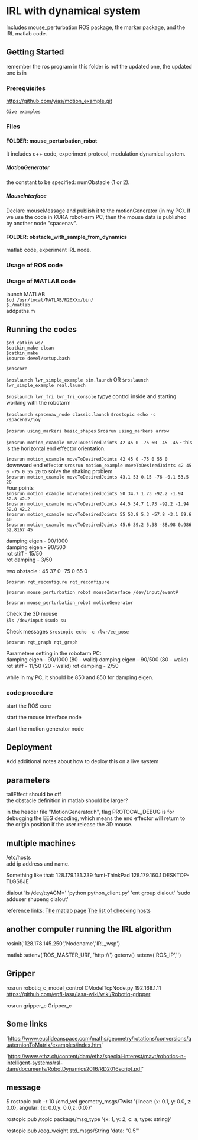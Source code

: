 # IRL with dynamical system

Includes mouse_perturbation ROS package, the marker package, and the IRL matlab code.

## Getting Started
remember the ros program in this folder is not the updated one, the updated one is in 


### Prerequisites
https://github.com/yias/motion_example.git


```
Give examples
```

### Files

#### FOLDER: mouse\_perturbation_robot 			

It includes c++ code, experiment protocol, modulation dynamical system.

##### MotionGenerator

the constant to be specified: numObstacle (1 or 2). 

##### MouseInterface
Declare mouseMessage and publish it to the motionGenerator (in my PC). If we use the code in KUKA robot-arm PC, then the mouse data is published by another node "spacenav".



#### FOLDER: obstacle\_with\_sample\_from_dynamics 		
matlab code, experiment IRL node.

### Usage of ROS code




### Usage of MATLAB code

launch MATLAB  
`$cd /usr/local/MATLAB/R20XXx/bin/`  
`$./matlab`  
addpaths.m

## Running the codes

`$cd catkin_ws/`  
`$catkin_make clean`  
`$catkin_make`  
`$source devel/setup.bash`

`$roscore`  

`$roslaunch lwr_simple_example sim.launch` OR
`$roslaunch lwr_simple_example real.launch`

`$roslaunch lwr_fri lwr_fri_console` typye control inside and starting working with the robotarm

`$roslaunch spacenav_node classic.launch`
`$rostopic echo -c /spacenav/joy`

`$rosrun using_markers basic_shapes`
`$rosrun using_markers arrow`

`$rosrun motion_example moveToDesiredJoints 42 45 0 -75 60 -45 -45` - this is the horizontal end effector orientation.

`$rosrun motion_example moveToDesiredJoints 42 45 0 -75 0 55 0`
downward end effector 
`$rosrun motion_example moveToDesiredJoints 42 45 0 -75 0 55 20` to solve the shaking problem  
`$rosrun motion_example moveToDesiredJoints 43.1 53 0.15 -76 -0.1 53.5 20`  
Four points  
`$rosrun motion_example moveToDesiredJoints 50 34.7 1.73 -92.2 -1.94 52.8 42.2`    
`$rosrun motion_example moveToDesiredJoints 44.5 34.7 1.73 -92.2 -1.94 52.8 42.2`    
`$rosrun motion_example moveToDesiredJoints 55 53.8 5.3 -57.8 -3.1 69.6 40`  
`$rosrun motion_example moveToDesiredJoints 45.6 39.2 5.38 -88.98 0.986 52.8167 45`  

damping eigen - 90/1000  
damping eigen - 90/500  
rot stiff - 15/50  
rot damping - 3/50  

two obstacle : 45 37 0 -75 0 65 0  

`$rosrun rqt_reconfigure rqt_reconfigure`

`$rosrun mouse_perturbation_robot mouseInterface /dev/input/event#`

`$rosrun mouse_perturbation_robot motionGenerator`

Check the 3D mouse   
`$ls /dev/input`
`$sudo su`

Check messages
`$rostopic echo -c /lwr/ee_pose`

`$rosrun rqt_graph rqt_graph`

Parametere setting in the robotarm PC:  
damping eigen - 90/1000  (80 - walid)
damping eigen - 90/500  (80 - walid)
rot stiff - 11/50    (20 - walid)
rot damping - 2/50  

while in my PC, it should be 850 and 850 for damping eigen.
### code procedure

start the ROS core



start the mouse interface node

start the motion generator node


## Deployment

Add additional notes about how to deploy this on a live system


## parameters
tailEffect should be off  
the obstacle definition in matlab should be larger?  


in the header file "MotionGenerator.h", flag PROTOCAL_DEBUG is for debugging the EEG decoding, which means the end effector will return to the origin position if the user release the 3D mouse.  



## multiple machines
/etc/hosts  
add ip address and name.

Something like that: 
128.179.131.239 fumi-ThinkPad
128.179.160.1 DESKTOP-TLGS8JE


dialout
'ls /dev/ttyACM*'
'python python_client.py'
'ent group dialout'
'sudo adduser shupeng dialout'


reference links: 
[The matlab page](https://www.mathworks.com/help/robotics/examples/connect-to-a-ros-network.html)
[The list of checking](https://www.mathworks.com/matlabcentral/answers/196911-use-matlab-robotics-system-toolbox-to-receive-ros-message)
[hosts](ftp://ftp.iitb.ac.in/LDP/en/solrhe/chap9sec95.html)



## another computer running the IRL algorithm

rosinit('128.178.145.250','Nodename','IRL_wsp')

matlab
setenv('ROS_MASTER_URI', 'http://')
getenv()
setenv('ROS_IP','')


## Gripper
rosrun robotiq_c_model_control CModelTcpNode.py 192.168.1.11
https://github.com/epfl-lasa/lasa-wiki/wiki/Robotiq-gripper


rosrun gripper_c Gripper_c


## Some links

'https://www.euclideanspace.com/maths/geometry/rotations/conversions/quaternionToMatrix/examples/index.htm'

'https://www.ethz.ch/content/dam/ethz/special-interest/mavt/robotics-n-intelligent-systems/rsl-dam/documents/RobotDynamics2016/RD2016script.pdf'



## message

$ rostopic pub -r 10 /cmd_vel geometry_msgs/Twist  '{linear:  {x: 0.1, y: 0.0, z: 0.0}, angular: {x: 0.0,y: 0.0,z: 0.0}}'

rostopic pub /topic package/msg_type '{x: 1, y: 2, c: a, type: string}'

rostopic pub /eeg_weight std_msgs/String 'data: "0.5"'